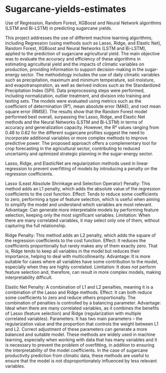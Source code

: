 # Sugarcane-yields-estimates

Use of Regression, Random Forest, XGBoost and Neural Network algorithms (LSTM and Bi-LSTM) in predicting sugarcane yields.

This project addresses the use of different machine learning algorithms, including Regression (using methods such as Lasso, Ridge, and Elastic Net), Random Forest, XGBoost and Neural Networks (LSTM and Bi-LSTM), applied to the prediction of sugarcane agricultural yield. The main objective was to evaluate the accuracy and efficiency of these algorithms in estimating agricultural yield and the impacts of climatic variables on production, providing information to support decision-making in the sugar-energy sector. The methodology includes the use of daily climatic variables such as precipitation, maximum and minimum temperature, soil moisture, and evapotranspiration, as well as derived indices such as the Standardized Precipitation Index (SPI). Data preprocessing steps were performed, including normalization, outlier treatment, and division into training and testing sets. The models were evaluated using metrics such as the coefficient of determination (R²), mean absolute error (MAE), and root mean square error (RMSE). The results show that the Random Forest model performed best overall, surpassing the Lasso, Ridge, and Elastic Net methods and the Neural Networks (LSTM and Bi-LSTM) in terms of accuracy and generalization capacity. However, the R² values ranging from 0.48 to 0.62 for the different sugarcane profiles suggest the need to incorporate additional variables or more complex methods to improve predictive power. The proposed approach offers a complementary tool for crop forecasting in the agricultural sector, contributing to reduced uncertainty and optimized strategic planning in the sugar-energy sector.

Lasso, Ridge, and ElasticNet are regularization methods used in linear regression to prevent overfitting of models by introducing a penalty on the regression coefficients.

Lasso (Least Absolute Shrinkage and Selection Operator)
Penalty: This method adds an L1 penalty, which adds the absolute value of the regression coefficients to the cost function.
Effect: Tends to reduce some coefficients to zero, performing a type of feature selection, which is useful when aiming to simplify the model and understand which variables are most relevant.
Advantage: Can generate more interpretable models by performing feature selection, keeping only the most significant variables.
Limitation: When there are many correlated variables, it may select only one of them, without capturing the full relationship.

Ridge
Penalty: This method adds an L2 penalty, which adds the square of the regression coefficients to the cost function.
Effect: It reduces the coefficients proportionally but rarely makes any of them exactly zero. That is, Ridge tends to keep all variables in the model but reduces their importance, helping to deal with multicollinearity.
Advantage: It is more suitable for cases where all variables have some contribution to the model, especially when they are highly correlated.
Limitation: It does not perform feature selection and, therefore, can result in more complex models, making interpretability difficult.

Elastic Net
Penalty: A combination of L1 and L2 penalties, meaning it is a combination of the Lasso and Ridge methods.
Effect: It can both reduce some coefficients to zero and reduce others proportionally. The combination of penalties is controlled by a balancing parameter.
Advantage: Ideal when there are many correlated variables, as it combines the benefits of Lasso (feature selection) and Ridge (regularization with multiple correlated variables).
Parameters: It has two main parameters – the regularization value and the proportion that controls the weight between L1 and L2. Correct adjustment of these parameters can generate a more balanced and suitable model.
These methods are widely used in machine learning, especially when working with data that has many variables and it is necessary to prevent the problem of overfitting, in addition to ensuring the interpretability of the model coefficients. In the case of sugarcane productivity prediction from climatic data, these methods are useful to ensure that the model is not disproportionately influenced by less relevant variables.
